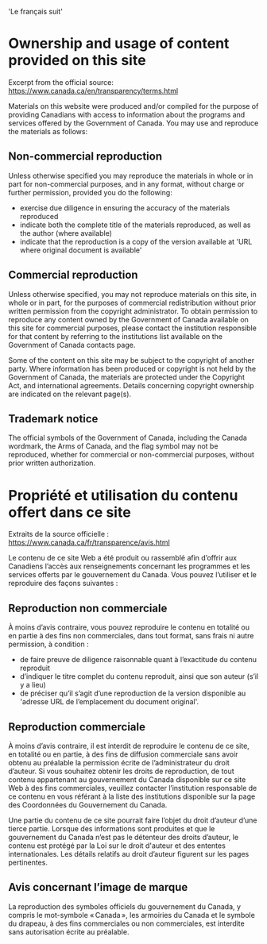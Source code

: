 'Le français suit'

# Ownership and usage of content provided on this site

Excerpt from the official source: https://www.canada.ca/en/transparency/terms.html

Materials on this website were produced and/or compiled for the purpose of providing Canadians with access to information about the programs and services offered by the Government of Canada. You may use and reproduce the materials as follows:

## Non-commercial reproduction

Unless otherwise specified you may reproduce the materials in whole or in part for non-commercial purposes, and in any format, without charge or further permission, provided you do the following:

* exercise due diligence in ensuring the accuracy of the materials reproduced
* indicate both the complete title of the materials reproduced, as well as the author (where available)
* indicate that the reproduction is a copy of the version available at 'URL where original document is available'

## Commercial reproduction

Unless otherwise specified, you may not reproduce materials on this site, in whole or in part, for the purposes of commercial redistribution without prior written permission from the copyright administrator. To obtain permission to reproduce any content owned by the Government of Canada available on this site for commercial purposes, please contact the institution responsible for that content by referring to the institutions list available on the Government of Canada contacts page.

Some of the content on this site may be subject to the copyright of another party. Where information has been produced or copyright is not held by the Government of Canada, the materials are protected under the Copyright Act, and international agreements. Details concerning copyright ownership are indicated on the relevant page(s).

## Trademark notice

The official symbols of the Government of Canada, including the Canada wordmark, the Arms of Canada, and the flag symbol may not be reproduced, whether for commercial or non-commercial purposes, without prior written authorization.


# Propriété et utilisation du contenu offert dans ce site

Extraits de la source officielle : https://www.canada.ca/fr/transparence/avis.html

Le contenu de ce site Web a été produit ou rassemblé afin d’offrir aux Canadiens l’accès aux renseignements concernant les programmes et les services offerts par le gouvernement du Canada. Vous pouvez l’utiliser et le reproduire des façons suivantes :

## Reproduction non commerciale

À moins d’avis contraire, vous pouvez reproduire le contenu en totalité ou en partie à des fins non commerciales, dans tout format, sans frais ni autre permission, à condition :

* de faire preuve de diligence raisonnable quant à l’exactitude du contenu reproduit
* d’indiquer le titre complet du contenu reproduit, ainsi que son auteur (s’il y a lieu)
* de préciser qu’il s’agit d’une reproduction de la version disponible au 'adresse URL de l’emplacement du document original'.

## Reproduction commerciale

À moins d’avis contraire, il est interdit de reproduire le contenu de ce site, en totalité ou en partie, à des fins de diffusion commerciale sans avoir obtenu au préalable la permission écrite de l’administrateur du droit d’auteur. Si vous souhaitez obtenir les droits de reproduction, de tout contenu appartenant au gouvernement du Canada disponible sur ce site Web à des fins commerciales, veuillez contacter l’institution responsable de ce contenu en vous référant à la liste des institutions disponible sur la page des Coordonnées du Gouvernement du Canada.

Une partie du contenu de ce site pourrait faire l’objet du droit d’auteur d’une tierce partie. Lorsque des informations sont produites et que le gouvernement du Canada n’est pas le détenteur des droits d’auteur, le contenu est protégé par la Loi sur le droit d'auteur et des ententes internationales. Les détails relatifs au droit d’auteur figurent sur les pages pertinentes.

## Avis concernant l’image de marque

La reproduction des symboles officiels du gouvernement du Canada, y compris le mot-symbole « Canada », les armoiries du Canada et le symbole du drapeau, à des fins commerciales ou non commerciales, est interdite sans autorisation écrite au préalable.
